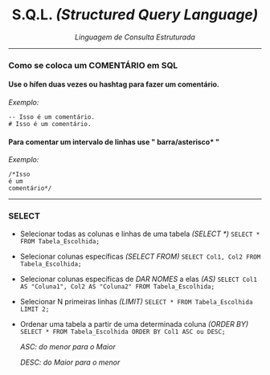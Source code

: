 <h1 align="center"> S.Q.L. <i>(Structured Query Language)</i> </h1>
<p align="center"><i> Linguagem de Consulta Estruturada </i></p>
<hr>
<h3> Como se coloca um COMENTÁRIO em SQL </h3>
<h4> Use o hífen duas vezes ou hashtag para fazer um comentário. </h4>

*Exemplo:*
```
-- Isso é um comentário.
# Isso é um comentário.
```

<h4> Para comentar um intervalo de linhas use " barra/asterisco* " </h4>

*Exemplo:*
```
/*Isso
é um
comentário*/
```
<hr>

<h3> SELECT </h3>

- Selecionar todas as colunas e linhas de uma tabela _(SELECT *)_
`SELECT * FROM Tabela_Escolhida;`

- Selecionar colunas específicas _(SELECT FROM)_
`SELECT Col1, Col2 FROM Tabela_Escolhida;`

- Selecionar colunas específicas de _DAR NOMES_ a elas _(AS)_
`SELECT Col1 AS "Coluna1", Col2 AS "Coluna2" FROM Tabela_Escolhida;`

- Selecionar N primeiras linhas _(LIMIT)_
`SELECT * FROM Tabela_Escolhida LIMIT 2;`

- Ordenar uma tabela a partir de uma determinada coluna _(ORDER BY)_
`SELECT * FROM Tabela_Escolhida ORDER BY Col1 ASC ou DESC;`

  _ASC: do menor para o Maior_

  _DESC: do Maior para o menor_

